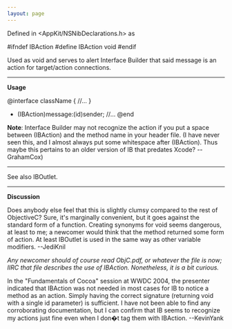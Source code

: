 ```yaml
---
layout: page
---
```




Defined in <AppKit/NSNibDeclarations.h> as

    
#ifndef IBAction
#define IBAction void
#endif


Used as void and serves to alert Interface Builder that said message is an action for target/action connections.

----

**Usage**

    
@interface className
{
//...
}
- (IBAction)message:(id)sender;
//...
@end


**Note**:
Interface Builder may not recognize the action if you put a space between     (IBAction) and the method name in your header file.
(I have never seen this, and I almost always put some whitespace after (IBAction). Thus maybe this pertains to an older version of IB that predates Xcode? --GrahamCox)

----

See also IBOutlet.

----
**Discussion**

Does anybody else feel that this is slightly clumsy compared to the rest of ObjectiveC? Sure, it's marginally convenient, but it goes against the standard form of a function. Creating synonyms for     void seems dangerous, at least to me; a newcomer would think that the method returned some form of action. At least IBOutlet is used in the same way as other variable modifiers. --JediKnil

*Any newcomer should of course read ObjC.pdf, or whatever the file is now; IIRC that file describes the use of     IBAction. Nonetheless, it is a bit curious.*

In the "Fundamentals of Cocoa" session at WWDC 2004, the presenter indicated that     IBAction was not needed in most cases for IB to notice a method as an action. Simply having the correct signature (returning void with a single id parameter) is sufficient. I have not been able to find any corroborating documentation, but I can confirm that IB seems to recognize my actions just fine even when I don�t tag them with     IBAction. --KevinYank
